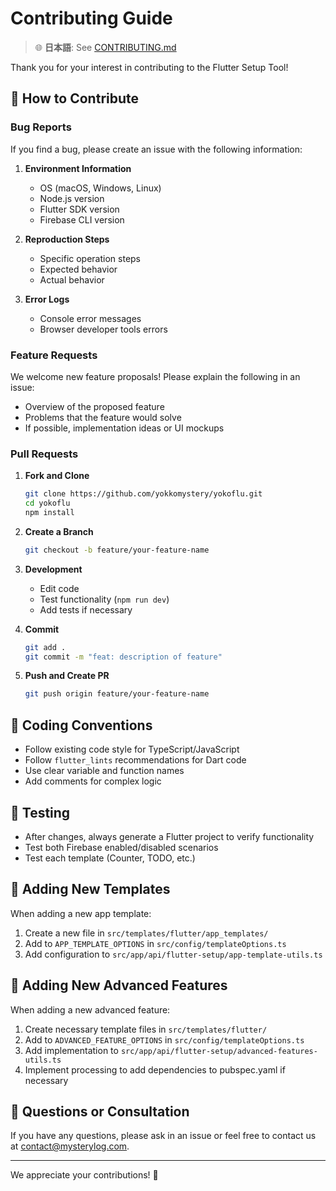 # Contributing Guide

> 🌐 **日本語**: See [CONTRIBUTING.md](CONTRIBUTING.md)

Thank you for your interest in contributing to the Flutter Setup Tool!

## 🤝 How to Contribute

### Bug Reports

If you find a bug, please create an issue with the following information:

1. **Environment Information**

   - OS (macOS, Windows, Linux)
   - Node.js version
   - Flutter SDK version
   - Firebase CLI version

2. **Reproduction Steps**

   - Specific operation steps
   - Expected behavior
   - Actual behavior

3. **Error Logs**
   - Console error messages
   - Browser developer tools errors

### Feature Requests

We welcome new feature proposals! Please explain the following in an issue:

- Overview of the proposed feature
- Problems that the feature would solve
- If possible, implementation ideas or UI mockups

### Pull Requests

1. **Fork and Clone**

   ```bash
   git clone https://github.com/yokkomystery/yokoflu.git
   cd yokoflu
   npm install
   ```

2. **Create a Branch**

   ```bash
   git checkout -b feature/your-feature-name
   ```

3. **Development**

   - Edit code
   - Test functionality (`npm run dev`)
   - Add tests if necessary

4. **Commit**

   ```bash
   git add .
   git commit -m "feat: description of feature"
   ```

5. **Push and Create PR**
   ```bash
   git push origin feature/your-feature-name
   ```

## 📝 Coding Conventions

- Follow existing code style for TypeScript/JavaScript
- Follow `flutter_lints` recommendations for Dart code
- Use clear variable and function names
- Add comments for complex logic

## 🧪 Testing

- After changes, always generate a Flutter project to verify functionality
- Test both Firebase enabled/disabled scenarios
- Test each template (Counter, TODO, etc.)

## 🎨 Adding New Templates

When adding a new app template:

1. Create a new file in `src/templates/flutter/app_templates/`
2. Add to `APP_TEMPLATE_OPTIONS` in `src/config/templateOptions.ts`
3. Add configuration to `src/app/api/flutter-setup/app-template-utils.ts`

## 🚀 Adding New Advanced Features

When adding a new advanced feature:

1. Create necessary template files in `src/templates/flutter/`
2. Add to `ADVANCED_FEATURE_OPTIONS` in `src/config/templateOptions.ts`
3. Add implementation to `src/app/api/flutter-setup/advanced-features-utils.ts`
4. Implement processing to add dependencies to pubspec.yaml if necessary

## 📧 Questions or Consultation

If you have any questions, please ask in an issue or feel free to contact us at contact@mysterylog.com.

---

We appreciate your contributions! 🙏

